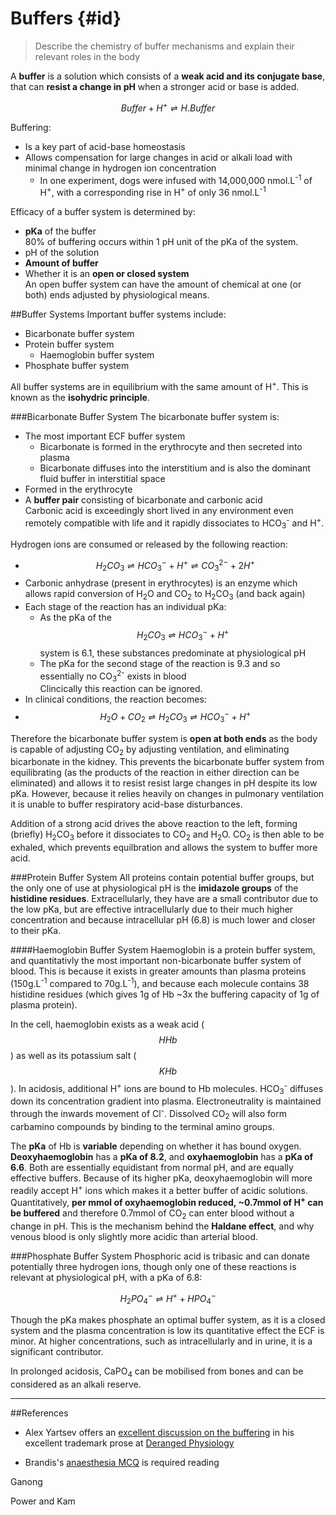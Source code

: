 # Buffers {#id}
> Describe the chemistry of buffer mechanisms and explain their relevant roles in the body

A **buffer** is a solution which consists of a **weak acid and its conjugate base**, that can **resist a change in pH** when a stronger acid or base is added.

$$ Buffer + H^+ ⇌ H.Buffer $$

Buffering:
* Is a key part of acid-base homeostasis
* Allows compensation for large changes in acid or alkali load with minimal change in hydrogen ion concentration  
  * In one experiment, dogs were infused with 14,000,000 nmol.L<sup>-1</sup> of H<sup>+</sup>, with a corresponding rise in H<sup>+</sup> of only 36 nmol.L<sup>-1</sup>

Efficacy of a buffer system is determined by:
* **pKa** of the buffer  
  80% of buffering occurs within 1 pH unit of the pKa of the system.
* pH of the solution
* **Amount of buffer**
* Whether it is an **open or closed system**  
  An open buffer system can have the amount of chemical at one (or both) ends adjusted by physiological means.

##Buffer Systems
Important buffer systems include:
* Bicarbonate buffer system
* Protein buffer system
    * Haemoglobin buffer system
* Phosphate buffer system

All buffer systems are in equilibrium with the same amount of H<sup>+</sup>. This is known as the **isohydric principle**.


###Bicarbonate Buffer System
The bicarbonate buffer system is:
* The most important ECF buffer system
  * Bicarbonate is formed in the erythrocyte and then secreted into plasma
  * Bicarbonate diffuses into the interstitium and is also the dominant fluid buffer in interstitial space
* Formed in the erythrocyte
* A **buffer pair** consisting of bicarbonate and carbonic acid  
Carbonic acid is exceedingly short lived in any environment even remotely compatible with life and it rapidly dissociates to HCO<sub>3</sub><sup>-</sup> and H<sup>+</sup>.

Hydrogen ions are consumed or released by the following reaction:
* $$H_2CO_3 ⇌H CO_3^- + H^+  ⇌  CO_3^{2-} + 2H^+$$
* Carbonic anhydrase (present in erythrocytes) is an enzyme which allows rapid conversion of H<sub>2</sub>O and CO<sub>2</sub> to H<sub>2</sub>CO<sub>3</sub> (and back again)
* Each stage of the reaction has an individual pKa:
  * As the pKa of the $$H_2CO_3 ⇌H CO_3^- + H^+ $$ system is 6.1, these substances predominate at physiological pH
  * The pKa for the second stage of the reaction is 9.3 and so essentially no CO<sub>3</sub><sup>2-</sup> exists in blood  
  Clincically this reaction can be ignored.
* In clinical conditions, the reaction becomes:
* $$ H_2O + CO_2 ⇌ H_2CO_3 ⇌H CO_3^- + H^+ $$

Therefore the bicarbonate buffer system is **open at both ends** as the body is capable of adjusting CO<sub>2</sub> by adjusting ventilation, and eliminating bicarbonate in the kidney. This prevents the bicarbonate buffer system from equilibrating (as the products of the reaction in either direction can be eliminated) and allows it to resist resist large changes in pH despite its low pKa. However, because it relies heavily on changes in pulmonary ventilation it is unable to buffer respiratory acid-base disturbances.

Addition of a strong acid drives the above reaction to the left, forming (briefly) H<sub>2</sub>CO<sub>3</sub> before it dissociates to CO<sub>2</sub> and H<sub>2</sub>O. CO<sub>2</sub> is then able to be exhaled, which prevents equilbration and allows the system to buffer more acid.

###Protein Buffer System
All proteins contain potential buffer groups, but the only one of use at physiological pH is the **imidazole groups** of the **histidine residues**. Extracellularly, they have are a small contributor due to the low pKa, but are effective intracellularly due to their much higher concentration and because intracellular pH (6.8) is much lower and closer to their pKa.


####Haemoglobin Buffer System
Haemoglobin is a protein buffer system, and quantitativly the most important non-bicarbonate buffer system of blood. This is because it exists in greater amounts than plasma proteins (150g.L<sup>-1</sup> compared to 70g.L<sup>-1</sup>), and because each molecule contains 38 histidine residues (which gives 1g of Hb ~3x the buffering capacity of 1g of plasma protein).

In the cell, haemoglobin exists as a weak acid ($$HHb$$) as well as its potassium salt ($$KHb$$). In acidosis, additional H<sup>+</sup> ions are bound to Hb molecules. HCO<sub>3</sub><sup>-</sup> diffuses down its concentration gradient into plasma. Electroneutrality is maintained through the inwards movement of Cl<sup>-</sup>. Dissolved CO<sub>2</sub> will also form carbamino compounds by binding to the terminal amino groups.

The **pKa** of Hb is **variable** depending on whether it has bound oxygen. **Deoxyhaemoglobin** has a **pKa of 8.2**, and **oxyhaemoglobin** has a **pKa of 6.6**. Both are essentially equidistant from normal pH, and are equally effective buffers. Because of its higher pKa, deoxyhaemoglobin will more readily accept H<sup>+</sup> ions which makes it a better buffer of acidic solutions. Quantitatively, **per mmol of oxyhaemoglobin reduced, ~0.7mmol of H<sup>+</sup> can be buffered** and therefore 0.7mmol of CO<sub>2</sub> can enter blood without a change in pH. This is the mechanism behind the **Haldane effect**, and why venous blood is only slightly more acidic than arterial blood.

###Phosphate Buffer System
Phosphoric acid is tribasic and can donate potentially three hydrogen ions, though only one of these reactions is relevant at physiological pH, with a pKa of 6.8:

$$ H_2PO_4^- ⇌ H^+ + HPO_4^-$$

Though the pKa makes phosphate an optimal buffer system, as it is a closed system and the plasma concentration is low its quantitative effect the ECF is minor. At higher concentrations, such as intracellularly and in urine, it is a significant contributor.

In prolonged acidosis, CaPO<sub>4</sub> can be mobilised from bones and can be considered as an alkali reserve.

---
##References
* Alex Yartsev offers an [excellent discussion on the buffering](http://www.derangedphysiology.com/main/core-topics-intensive-care/acid-base-disturbances/Chapter%202.0.3/buffering-acute-respiratory-acid-base-disturbances
) in his excellent trademark prose at [Deranged Physiology](http://www.derangedphysiology.com)

* Brandis's [anaesthesia MCQ](http://www.anaesthesiamcq.com/AcidBaseBook/ab2_2.php) is required reading

Ganong

Power and Kam